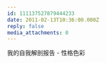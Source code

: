 ```yaml
---
id: 111137527879444233
date: 2011-02-13T10:36:00.000Z
reply: false
media_attachments: 0
---
```


我的自我解剖报告 - 性格色彩 ​​​​

